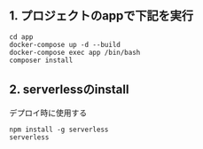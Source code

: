 ## 1. プロジェクトのappで下記を実行
```
cd app
docker-compose up -d --build
docker-compose exec app /bin/bash
composer install
```

## 2. serverlessのinstall
デプロイ時に使用する
```
npm install -g serverless
serverless
```
